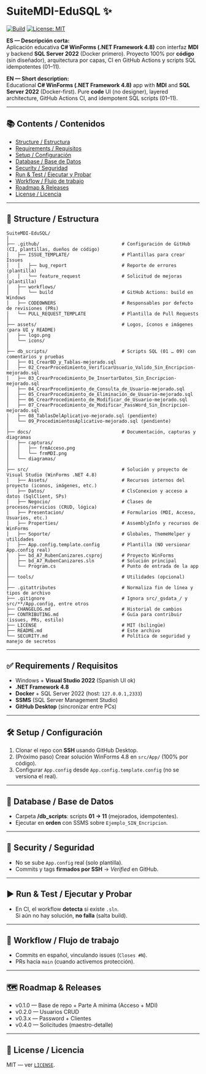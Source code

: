 ﻿# SuiteMDI-EduSQL ✨
[![Build](https://github.com/recm0708/SuiteMDI-EduSQL/actions/workflows/build.yml/badge.svg)](https://github.com/recm0708/SuiteMDI-EduSQL/actions/workflows/build.yml)
[![License: MIT](./LICENSE)](./LICENSE)

**ES — Descripción corta:**  
Aplicación educativa **C# WinForms (.NET Framework 4.8)** con interfaz **MDI** y backend **SQL Server 2022** (Docker primero). Proyecto 100% por **código** (sin diseñador), arquitectura por capas, CI en GitHub Actions y scripts SQL idempotentes (01–11).

**EN — Short description:**  
Educational **C# WinForms (.NET Framework 4.8)** app with **MDI** and **SQL Server 2022** (Docker-first). Pure **code** UI (no designer), layered architecture, GitHub Actions CI, and idempotent SQL scripts (01–11).

---

## 📚 Contents / Contenidos
- [Structure / Estructura](#-structure--estructura)
- [Requirements / Requisitos](#-requirements--requisitos)
- [Setup / Configuración](#-setup--configuración)
- [Database / Base de Datos](#-database--base-de-datos)
- [Security / Seguridad](#-security--seguridad)
- [Run & Test / Ejecutar y Probar](#-run--test--ejecutar-y-probar)
- [Workflow / Flujo de trabajo](#-workflow--flujo-de-trabajo)
- [Roadmap & Releases](#-roadmap--releases)
- [License / Licencia](#-license--licencia)

---

## 📁 Structure / Estructura
```
SuiteMDI-EduSQL/
│
├── .github/                              # Configuración de GitHub (CI, plantillas, dueños de código)
│   ├── ISSUE_TEMPLATE/                   # Plantillas para crear Issues
│   │   ├── bug_report                    # Reporte de errores (plantilla)
│   │   └── feature_request               # Solicitud de mejoras (plantilla)
│   ├── workflows/
│   │   └── build                         # GitHub Actions: build en Windows
│   ├── CODEOWNERS                        # Responsables por defecto de revisiones (PRs)
│   └── PULL_REQUEST_TEMPLATE             # Plantilla de Pull Requests
│
├── assets/                               # Logos, íconos e imágenes (para UI y README)
│   ├── logo.png
│   └── icons/
│
├── db_scripts/                           # Scripts SQL (01 … 09) con comentarios y pruebas
│   ├── 01_CrearBD_y_Tablas-mejorado.sql
│   ├── 02_CrearProcedimiento_VerificarUsuario_Valido_Sin_Encripcion-mejorado.sql
│   ├── 03_CrearProcedimiento_De_InsertarDatos_Sin_Encripcion-mejorado.sql
│   ├── 04_CrearProcedimiento_de_Consulta_de_Usuario-mejorado.sql
│   ├── 05_CrearProcedimiento_de_Eliminación_de_Usuario-mejorado.sql
│   ├── 06_CrearProcedimiento_de_Modificar_de_Usuario-mejorado.sql
│   ├── 07_CrearProcedimiento_de_Modificar_PassWord_Sin_Encripcion-mejorado.sql
│   ├── 08_TablasDelAplicativo-mejorado.sql (pendiente)
│   └── 09_ProcedimientosAplicativo-mejorado.sql (pendiente)
│
├── docs/                                 # Documentación, capturas y diagramas
│   ├── capturas/
│   │   ├── frmAcceso.png
│   │   └── frmMDI.png
│   └── diagramas/
│
├── src/                                  # Solución y proyecto de Visual Studio (WinForms .NET 4.8)
│   ├── Assets/                           # Recursos internos del proyecto (iconos, imágenes, etc.)
│   ├── Datos/                            # ClsConexion y acceso a datos (SqlClient, SPs)
│   ├── Negocio/                          # Clases de procesos/servicios (CRUD, lógica)
│   ├── Presentacion/                     # Formularios (MDI, Acceso, Usuarios, etc.)
│   ├── Properties/                       # AssemblyInfo y recursos de WinForms
│   ├── Soporte/                          # Globales, ThemeHelper y utilidades
│   ├── App.config.template.config        # Plantilla (NO versionar App.config real)
│   ├── bd_A7_RubenCanizares.csproj       # Proyecto WinForms
│   ├── bd_A7_RubenCanizares.sln          # Solución principal
│   └── Program.cs                        # Punto de entrada de la app
│
├── tools/                                # Utilidades (opcional)
│
├── .gitattributes                        # Normaliza fin de línea y tipos de archivo
├── .gitignore                            # Ignora src/_gsdata_/ y src/**/App.config, entre otros
├── CHANGELOG.md                          # Historial de cambios
├── CONTRIBUTING.md                       # Guía para contribuir (issues, PRs, estilo)
├── LICENSE                               # MIT (bilingüe)
├── README.md                             # Este archivo
└── SECURITY.md                           # Política de seguridad y manejo de secretos
```


---

## ✅ Requirements / Requisitos
- Windows + **Visual Studio 2022** (Spanish UI ok)
- **.NET Framework 4.8**
- **Docker** + SQL Server 2022 (host: `127.0.0.1,2333`)
- **SSMS** (SQL Server Management Studio)
- **GitHub Desktop** (sincronizar entre PCs)

---

## 🛠️ Setup / Configuración
1) Clonar el repo con **SSH** usando GitHub Desktop.  
2) (Próximo paso) Crear solución WinForms 4.8 en `src/App/` (100% por código).  
3) Configurar `App.config` desde `App.config.template.config` (no se versiona el real).  

---

## 🧩 Database / Base de Datos
- Carpeta **/db_scripts**: scripts **01 → 11** (mejorados, idempotentes).
- Ejecutar en **orden** con SSMS sobre `Ejemplo_SIN_Encripcion`.

---

## 🔐 Security / Seguridad
- No se sube `App.config` real (solo plantilla).
- Commits y tags **firmados por SSH** → *Verified* en GitHub.

---

## ▶️ Run & Test / Ejecutar y Probar
- En CI, el workflow **detecta** si existe `.sln`.  
  Si aún no hay solución, **no falla** (salta build).

---

## 🔄 Workflow / Flujo de trabajo
- Commits en español, vinculando issues (`Closes #N`).
- PRs hacia `main` (cuando activemos protección).

---

## 🗺️ Roadmap & Releases
- v0.1.0 — Base de repo + Parte A mínima (Acceso + MDI)  
- v0.2.0 — Usuarios CRUD  
- v0.3.x — Password + Clientes  
- v0.4.0 — Solicitudes (maestro-detalle)

---

## 📄 License / Licencia
MIT — ver [`LICENSE`](./LICENSE).
